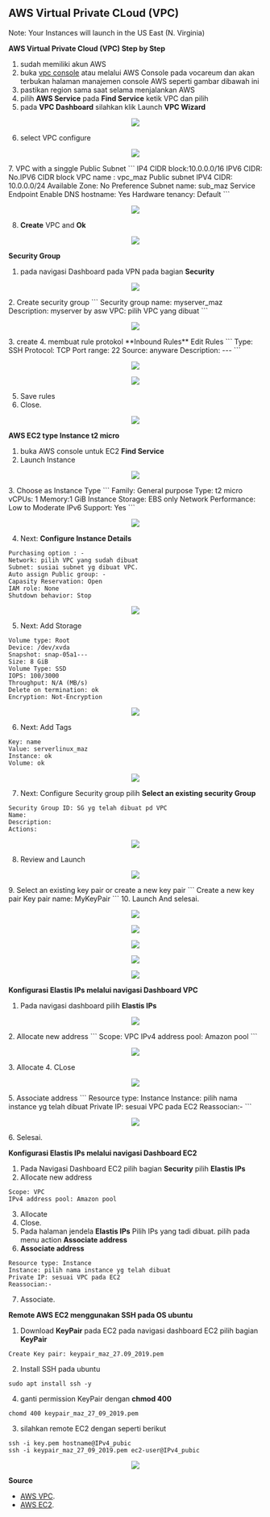 <h2>AWS Virtual Private CLoud (VPC)</h2>

Note: Your Instances will launch in the US East (N. Virginia)

**AWS Virtual Private Cloud (VPC) Step by Step**

1. sudah memiliki akun AWS
2. buka [vpc console](https://console.aws.amazon.com/vpc/) atau melalui AWS Console pada vocareum dan akan terbukan halaman manajemen console AWS seperti gambar dibawah ini
3. pastikan region sama saat selama menjalankan AWS
4. pilih **AWS Service** pada **Find Service** ketik VPC dan pilih
5. pada **VPC Dashboard** silahkan klik Launch **VPC Wizard**

<p align="center">
<img src="https://github.com/azispc/AWS/blob/master/result/byMaz_1.png">
</p>

6. select VPC configure
<p align="center">
<img src="https://github.com/azispc/AWS/blob/master/result/byMaz_2.png">
</p>
7. VPC with a singgle Public Subnet
```
IP4 CIDR block:10.0.0.0/16
IPV6 CIDR: No.IPV6 CIDR block
VPC name : vpc_maz
Public subnet IPV4 CIDR: 10.0.0.0/24
Available Zone: No Preference
Subnet name: sub_maz
Service Endpoint
Enable DNS hostname: Yes
Hardware tenancy: Default
```
<p align="center">
<img src="https://github.com/azispc/AWS/blob/master/result/byMaz_3.png">
</p>

8. **Create** VPC and **Ok**
<p align="center">
<img src="https://github.com/azispc/AWS/blob/master/result/byMaz_4.png">
</p>

**Security Group**
1. pada navigasi Dashboard pada VPN pada bagian **Security**
<p align="center">
<img src="https://github.com/azispc/AWS/blob/master/result/byMaz_5.png">
</p>
2. Create security group
```
Security group name: myserver_maz
Description: myserver by asw
VPC: pilih VPC yang dibuat
```
<p align="center">
<img src="https://github.com/azispc/AWS/blob/master/result/byMaz_6.png">
</p>
3. create
4. membuat rule protokol **Inbound Rules** Edit Rules
```
Type: SSH
Protocol: TCP
Port range: 22
Source: anyware
Description: ---
```
<p align="center">
<img src="https://github.com/azispc/AWS/blob/master/result/byMaz_7.png">
</p>

<p align="center">
<img src="https://github.com/azispc/AWS/blob/master/result/byMaz_8.png">
</p>

5. Save rules
6. Close.
<p align="center">
<img src="https://github.com/azispc/AWS/blob/master/result/byMaz_9.png">
</p>

**AWS EC2 type Instance t2 micro**
1. buka AWS console untuk EC2 **Find Service**
2. Launch Instance
<p align="center">
<img src="https://github.com/azispc/AWS/blob/master/result/byMaz_10.png">
</p>
3. Choose as Instance Type
```
Family: General purpose
Type: t2 micro
vCPUs: 1
Memory:1 GiB
Instance Storage: EBS only
Network Performance: Low to Moderate
IPv6 Support: Yes
```
<p align="center">
<img src="https://github.com/azispc/AWS/blob/master/result/byMaz_11.png">
</p>

4. Next: **Configure Instance Details**
```
Purchasing option : -
Network: pilih VPC yang sudah dibuat
Subnet: susiai subnet yg dibuat VPC.
Auto assign Public group: -
Capasity Reservation: Open
IAM role: None
Shutdown behavior: Stop
```
<p align="center">
<img src="https://github.com/azispc/AWS/blob/master/result/byMaz_12.png">
</p>

5. Next: Add Storage
```
Volume type: Root
Device: /dev/xvda
Snapshot: snap-05a1---
Size: 8 GiB
Volume Type: SSD
IOPS: 100/3000
Throughput: N/A (MB/s)
Delete on termination: ok
Encryption: Not-Encryption
```
<p align="center">
<img src="https://github.com/azispc/AWS/blob/master/result/byMaz_13.png">
</p>

6. Next: Add Tags
```
Key: name
Value: serverlinux_maz
Instance: ok
Volume: ok
```
<p align="center">
<img src="https://github.com/azispc/AWS/blob/master/result/byMaz_14.png">
</p>

7. Next: Configure Security group pilih **Select an existing security Group**
```
Security Group ID: SG yg telah dibuat pd VPC
Name:
Description:
Actions:
```
<p align="center">
<img src="https://github.com/azispc/AWS/blob/master/result/byMaz_15.png">
</p>

8. Review and Launch
<p align="center">
<img src="https://github.com/azispc/AWS/blob/master/result/byMaz_14.png">
</p>
9. Select an existing key pair or create a new key pair
```
Create a new key pair
Key pair name: MyKeyPair
```
10. Launch And selesai.
<p align="center">
<img src="https://github.com/azispc/AWS/blob/master/result/byMaz_15.png">
</p>
<p align="center">
<img src="https://github.com/azispc/AWS/blob/master/result/byMaz_15a.png">
</p>
<p align="center">
<img src="https://github.com/azispc/AWS/blob/master/result/byMaz_15b.png">
</p>
<p align="center">
<img src="https://github.com/azispc/AWS/blob/master/result/byMaz_15c.png">
</p>
<p align="center">
<img src="https://github.com/azispc/AWS/blob/master/result/byMaz_15d.png">
</p>


**Konfigurasi Elastis IPs melalui navigasi Dashboard VPC**
1. Pada navigasi dashboard pilih **Elastis IPs**
<p align="center">
<img src="https://github.com/azispc/AWS/blob/master/result/byMaz_16.png">
</p>
2. Allocate new address
```
Scope: VPC
IPv4 address pool: Amazon pool
```
<p align="center">
<img src="https://github.com/azispc/AWS/blob/master/result/byMaz_17.png">
</p>
3. Allocate
4. CLose
<p align="center">
<img src="https://github.com/azispc/AWS/blob/master/result/byMaz_18.png">
</p>
5. Associate address
```
Resource type: Instance
Instance: pilih nama instance yg telah dibuat
Private IP: sesuai VPC pada EC2
Reassocian:-
```
<p align="center">
<img src="https://github.com/azispc/AWS/blob/master/result/byMaz_19.png">
</p>
6. Selesai.


**Konfigurasi Elastis IPs melalui navigasi Dashboard EC2**
1. Pada Navigasi Dashboard EC2 pilih bagian **Security** pilih **Elastis IPs**
2. Allocate new address
```
Scope: VPC
IPv4 address pool: Amazon pool
```
3. Allocate
4. Close.
5. Pada halaman jendela **Elastis IPs** Pilih IPs yang tadi dibuat. pilih pada menu action **Associate address**
6. **Associate address**
```
Resource type: Instance
Instance: pilih nama instance yg telah dibuat
Private IP: sesuai VPC pada EC2
Reassocian:-
```
7. Associate.

**Remote AWS EC2 menggunakan SSH pada OS ubuntu**

1. Download **KeyPair** pada EC2 pada navigasi dashboard EC2 pilih bagian **KeyPair**
```
Create Key pair: keypair_maz_27.09_2019.pem
```
2. Install SSH pada ubuntu
```
sudo apt install ssh -y
```
4. ganti permission KeyPair dengan **chmod 400**
```
chomd 400 keypair_maz_27_09_2019.pem
```
3. silahkan remote EC2 dengan seperti berikut
```
ssh -i key.pem hostname@IPv4_pubic
ssh -i keypair_maz_27_09_2019.pem ec2-user@IPv4_pubic
```
<p align="center">
<img src="https://github.com/azispc/AWS/blob/master/result/byMaz_20.png">
</p>

**Source**
* [AWS VPC](https://docs.aws.amazon.com/vpc/index.html).
* [AWS EC2](https://docs.aws.amazon.com/ec2/index.html).
